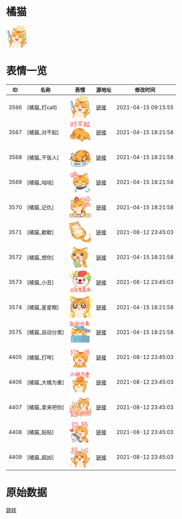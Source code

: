 # 橘猫

<img src="./cover.png" height="60" alt="cover" />

# 表情一览

|ID|名称|表情|源地址|修改时间|
|----|----|----|----|----|
|3566|[橘猫_打call]|<img src="./pic/003566_%5B橘猫_打call%5D.png" height="60" alt="打call"/>|[链接](http://i0.hdslb.com/bfs/emote/8ef8463a9ff13baf3b7231df3c7c1adf670be233.png)|2021-04-15 09:15:55|
|3567|[橘猫_对不起]|<img src="./pic/003567_%5B橘猫_对不起%5D.png" height="60" alt="对不起"/>|[链接](http://i0.hdslb.com/bfs/emote/97dc6d26ffd43124a1bd75be45f06449405dfad6.png)|2021-04-15 18:21:58|
|3568|[橘猫_干饭人]|<img src="./pic/003568_%5B橘猫_干饭人%5D.png" height="60" alt="干饭人"/>|[链接](http://i0.hdslb.com/bfs/emote/300f5815eb991606a0934442af9842556b0417bc.png)|2021-04-15 18:21:58|
|3569|[橘猫_咕咕]|<img src="./pic/003569_%5B橘猫_咕咕%5D.png" height="60" alt="咕咕"/>|[链接](http://i0.hdslb.com/bfs/emote/2579cb7b3c6071bfe8e444b0cf9ec2c9a4c5cd21.png)|2021-04-15 18:21:58|
|3570|[橘猫_记仇]|<img src="./pic/003570_%5B橘猫_记仇%5D.png" height="60" alt="记仇"/>|[链接](http://i0.hdslb.com/bfs/emote/28a72e2b822b5434be741d371033c87ed44e7db3.png)|2021-04-15 18:21:58|
|3571|[橘猫_歇歇]|<img src="./pic/003571_%5B橘猫_歇歇%5D.png" height="60" alt="歇歇"/>|[链接](http://i0.hdslb.com/bfs/emote/db7ada5c672efc5d13b85fb965ffec6a163cf1a8.png)|2021-08-12 23:45:03|
|3572|[橘猫_想你]|<img src="./pic/003572_%5B橘猫_想你%5D.png" height="60" alt="想你"/>|[链接](http://i0.hdslb.com/bfs/emote/e25fc3cfd880b3b09755e2d91df69143754a4f40.png)|2021-04-15 18:21:58|
|3573|[橘猫_小丑]|<img src="./pic/003573_%5B橘猫_小丑%5D.png" height="60" alt="小丑"/>|[链接](http://i0.hdslb.com/bfs/emote/e90187bbe6066590fe44b840b29acb24ad1565d0.png)|2021-08-12 23:45:03|
|3574|[橘猫_星星眼]|<img src="./pic/003574_%5B橘猫_星星眼%5D.png" height="60" alt="星星眼"/>|[链接](http://i0.hdslb.com/bfs/emote/684cf0ef86e70d693a55cfed11b471a97ab663e9.png)|2021-04-15 18:21:58|
|3575|[橘猫_自动分类]|<img src="./pic/003575_%5B橘猫_自动分类%5D.png" height="60" alt="自动分类"/>|[链接](http://i0.hdslb.com/bfs/emote/0aa28280d638693c40b608bb66c5bc9c4b5fbb00.png)|2021-04-15 18:21:58|
|4405|[橘猫_打咩]|<img src="./pic/004405_%5B橘猫_打咩%5D.png" height="60" alt="打咩"/>|[链接](http://i0.hdslb.com/bfs/emote/19932bd28b6585e9d188aae362f897acf1f57388.png)|2021-08-12 23:45:03|
|4406|[橘猫_大橘为重]|<img src="./pic/004406_%5B橘猫_大橘为重%5D.png" height="60" alt="大橘为重"/>|[链接](http://i0.hdslb.com/bfs/emote/79f2da65fac9eda190d1a4590e6b52c9bc7c95ea.png)|2021-08-12 23:45:03|
|4407|[橘猫_拿来吧你]|<img src="./pic/004407_%5B橘猫_拿来吧你%5D.png" height="60" alt="拿来吧你"/>|[链接](http://i0.hdslb.com/bfs/emote/fa42b22421730d620db81d9b882366e23c40a633.png)|2021-08-12 23:45:03|
|4408|[橘猫_贴贴]|<img src="./pic/004408_%5B橘猫_贴贴%5D.png" height="60" alt="贴贴"/>|[链接](http://i0.hdslb.com/bfs/emote/2041e43de222cc7e38927ea4d13cc15103d0ed60.png)|2021-08-12 23:45:03|
|4409|[橘猫_超凶]|<img src="./pic/004409_%5B橘猫_超凶%5D.png" height="60" alt="超凶"/>|[链接](http://i0.hdslb.com/bfs/emote/d60b09636eb8a6000c13ce4c33f6b4d7b873412f.png)|2021-08-12 23:45:03|

# 原始数据

[跳转](./raw.json)

